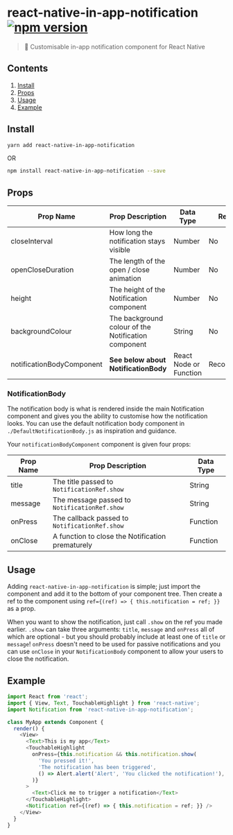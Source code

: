# react-native-in-app-notification [![npm version](https://badge.fury.io/js/react-native-in-app-notification.svg)](https://badge.fury.io/js/react-native-in-app-notification)

> :bell: Customisable in-app notification component for React Native

## Contents
1. [Install](#install)
2. [Props](#props)
3. [Usage](#usage)
4. [Example](#example)

## Install
```bash
yarn add react-native-in-app-notification
```
OR
```bash
npm install react-native-in-app-notification --save
```

## Props
| Prop Name                 | Prop Description                                    | Data Type              | Required    | Default                     |
|---------------------------|-----------------------------------------------------|------------------------|-------------|-----------------------------|
| closeInterval             | How long the notification stays visible             | Number                 | No          | `4000`                      |
| openCloseDuration         | The length of the open / close animation            | Number                 | No          | `200`                       |
| height                    | The height of the Notification component            | Number                 | No          | `80`                        |
| backgroundColour          | The background colour of the Notification component | String                 | No          | `white`                     |
| notificationBodyComponent | **See below about NotificationBody**                | React Node or Function | Recommended | `./DefaultNotificationBody` |

### NotificationBody
The notification body is what is rendered inside the main Notification component and gives you the ability to customise how the notification looks. You can use the default notification body component in `./DefaultNotificationBody.js` as inspiration and guidance.

Your `notificationBodyComponent` component is given four props:

| Prop Name | Prop Description                                 | Data Type |
|-----------|--------------------------------------------------|-----------|
| title     | The title passed to `NotificationRef.show`       | String    |
| message   | The message passed to `NotificationRef.show`     | String    |
| onPress   | The callback passed to `NotificationRef.show`    | Function  |
| onClose   | A function to close the Notification prematurely | Function  |  

## Usage
Adding `react-native-in-app-notification` is simple; just import the component and add it to the bottom of your component tree. Then create a ref to the component using `ref={(ref) => { this.notification = ref; }}` as a prop.

When you want to show the notification, just call `.show` on the ref you made earlier. `.show` can take three arguments: `title`, `message` and `onPress` all of which are optional - but you should probably include at least one of `title` or `message`! `onPress` doesn't need to be used for passive notifications and you can use `onClose` in your `NotificationBody` component to allow your users to close the notification.

## Example
```javascript
import React from 'react';
import { View, Text, TouchableHighlight } from 'react-native';
import Notification from 'react-native-in-app-notification';

class MyApp extends Component {
  render() {
    <View>
      <Text>This is my app</Text>
      <TouchableHighlight
        onPress={this.notification && this.notification.show(
          'You pressed it!',
          'The notification has been triggered',
          () => Alert.alert('Alert', 'You clicked the notification!'),
        )}
      >
        <Text>Click me to trigger a notification</Text>
      </TouchableHighlight>
      <Notification ref={(ref) => { this.notification = ref; }} />
    </View>
  }
}
```
